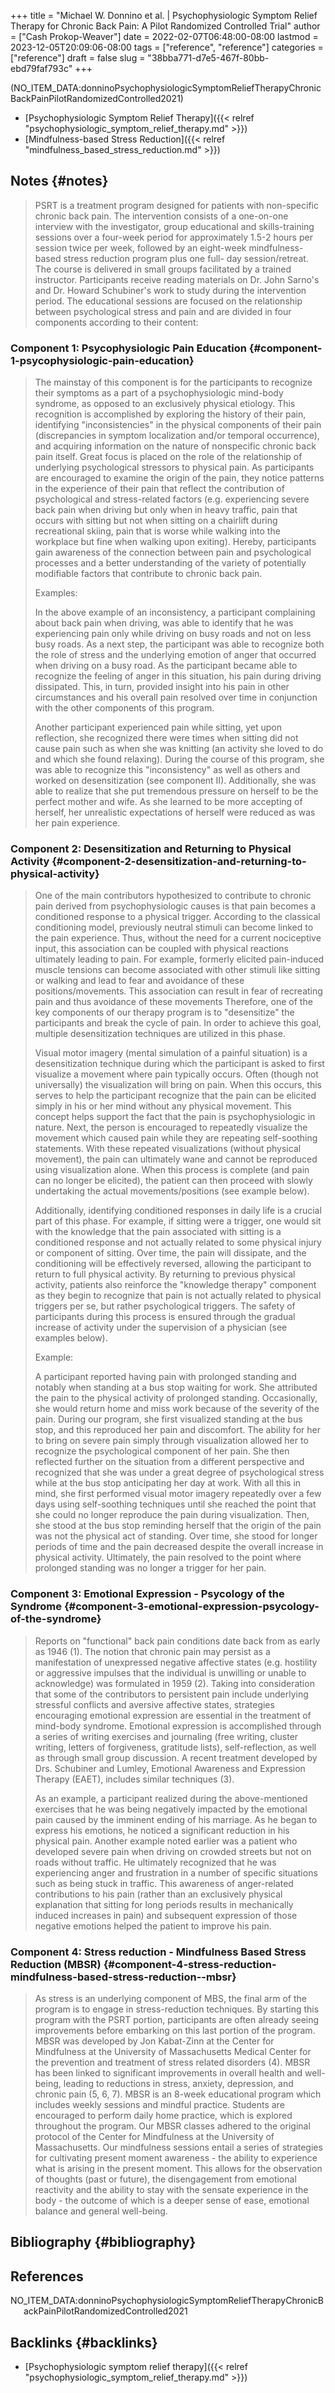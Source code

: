 +++
title = "Michael W. Donnino et al. | Psychophysiologic Symptom Relief Therapy for Chronic Back Pain: A Pilot Randomized Controlled Trial"
author = ["Cash Prokop-Weaver"]
date = 2022-02-07T06:48:00-08:00
lastmod = 2023-12-05T20:09:06-08:00
tags = ["reference", "reference"]
categories = ["reference"]
draft = false
slug = "38bba771-d7e5-467f-80bb-ebd79faf793c"
+++

(NO_ITEM_DATA:donninoPsychophysiologicSymptomReliefTherapyChronicBackPainPilotRandomizedControlled2021)

-   [Psychophysiologic Symptom Relief Therapy]({{< relref "psychophysiologic_symptom_relief_therapy.md" >}})
-   [Mindfulness-based Stress Reduction]({{< relref "mindfulness_based_stress_reduction.md" >}})


## Notes {#notes}

> PSRT is a treatment program designed for patients with non-specific chronic back pain. The intervention consists of a one-on-one interview with the investigator, group educational and skills-training sessions over a four-week period for approximately 1.5-2 hours per session twice per week, followed by an eight-week mindfulness-based stress reduction program plus one full- day session/retreat. The course is delivered in small groups facilitated by a trained instructor. Participants receive reading materials on Dr. John Sarno's and Dr. Howard Schubiner's work to study during the intervention period. The educational sessions are focused on the relationship between psychological stress and pain and are divided in four components according to their content:


### Component 1: Psycophysiologic Pain Education {#component-1-psycophysiologic-pain-education}

> The mainstay of this component is for the participants to recognize their symptoms as a part of a psychophysiologic mind-body syndrome, as opposed to an exclusively physical etiology. This recognition is accomplished by exploring the history of their pain, identifying "inconsistencies" in the physical components of their pain (discrepancies in symptom localization and/or temporal occurrence), and acquiring information on the nature of nonspecific chronic back pain itself. Great focus is placed on the role of the relationship of underlying psychological stressors to physical pain. As participants are encouraged to examine the origin of the pain, they notice patterns in the experience of their pain that reflect the contribution of psychological and stress-related factors (e.g. experiencing severe back pain when driving but only when in heavy traffic, pain that occurs with sitting but not when sitting on a chairlift during recreational skiing, pain that is worse while walking into the workplace but fine when walking upon exiting). Hereby, participants gain awareness of the connection between pain and psychological processes and a better understanding of the variety of potentially modifiable factors that contribute to chronic back pain.
>
> Examples:
>
> In the above example of an inconsistency, a participant complaining about back pain when driving, was able to identify that he was experiencing pain only while driving on busy roads and not on less busy roads. As a next step, the participant was able to recognize both the role of stress and the underlying emotion of anger that occurred when driving on a busy road. As the participant became able to recognize the feeling of anger in this situation, his pain during driving dissipated. This, in turn, provided insight into his pain in other circumstances and his overall pain resolved over time in conjunction with the other components of this program.
>
> Another participant experienced pain while sitting, yet upon reflection, she recognized there were times when sitting did not cause pain such as when she was knitting (an activity she loved to do and which she found relaxing). During the course of this program, she was able to recognize this "inconsistency" as well as others and worked on desensitization (see component II). Additionally, she was able to realize that she put tremendous pressure on herself to be the perfect mother and wife. As she learned to be more accepting of herself, her unrealistic expectations of herself were reduced as was her pain experience.


### Component 2: Desensitization and Returning to Physical Activity {#component-2-desensitization-and-returning-to-physical-activity}

> One of the main contributors hypothesized to contribute to chronic pain derived from psychophysiologic causes is that pain becomes a conditioned response to a physical trigger. According to the classical conditioning model, previously neutral stimuli can become linked to the pain experience. Thus, without the need for a current nociceptive input, this association can be coupled with physical reactions ultimately leading to pain. For example, formerly elicited pain-induced muscle tensions can become associated with other stimuli like sitting or walking and lead to fear and avoidance of these positions/movements. This association can result in fear of recreating pain and thus avoidance of these movements Therefore, one of the key components of our therapy program is to "desensitize" the participants and break the cycle of pain. In order to achieve this goal, multiple desensitization techniques are utilized in this phase.
>
> Visual motor imagery (mental simulation of a painful situation) is a desensitization technique during which the participant is asked to first visualize a movement where pain typically occurs. Often (though not universally) the visualization will bring on pain. When this occurs, this serves to help the participant recognize that the pain can be elicited simply in his or her mind without any physical movement. This concept helps support the fact that the pain is psychophysiologic in nature. Next, the person is encouraged to repeatedly visualize the movement which caused pain while they are repeating self-soothing statements. With these repeated visualizations (without physical movement), the pain can ultimately wane and cannot be reproduced using visualization alone. When this process is complete (and pain can no longer be elicited), the patient can then proceed with slowly undertaking the actual movements/positions (see example below).
>
> Additionally, identifying conditioned responses in daily life is a crucial part of this phase. For example, if sitting were a trigger, one would sit with the knowledge that the pain associated with sitting is a conditioned response and not actually related to some physical injury or component of sitting. Over time, the pain will dissipate, and the conditioning will be effectively reversed, allowing the participant to return to full physical activity. By returning to previous physical activity, patients also reinforce the "knowledge therapy" component as they begin to recognize that pain is not actually related to physical triggers per se, but rather psychological triggers. The safety of participants during this process is ensured through the gradual increase of activity under the supervision of a physician (see examples below).
>
> Example:
>
> A participant reported having pain with prolonged standing and notably when standing at a bus stop waiting for work. She attributed the pain to the physical activity of prolonged standing. Occasionally, she would return home and miss work because of the severity of the pain. During our program, she first visualized standing at the bus stop, and this reproduced her pain and discomfort. The ability for her to bring on severe pain simply through visualization allowed her to recognize the psychological component of her pain. She then reflected further on the situation from a different perspective and recognized that she was under a great degree of psychological stress while at the bus stop anticipating her day at work. With all this in mind, she first performed visual motor imagery repeatedly over a few days using self-soothing techniques until she reached the point that she could no longer reproduce the pain during visualization. Then, she stood at the bus stop reminding herself that the origin of the pain was not the physical act of standing. Over time, she stood for longer periods of time and the pain decreased despite the overall increase in physical activity. Ultimately, the pain resolved to the point where prolonged standing was no longer a trigger for her pain.


### Component 3: Emotional Expression - Psycology of the Syndrome {#component-3-emotional-expression-psycology-of-the-syndrome}

> Reports on "functional" back pain conditions date back from as early as 1946 (1). The notion that chronic pain may persist as a manifestation of unexpressed negative affective states (e.g. hostility or aggressive impulses that the individual is unwilling or unable to acknowledge) was formulated in 1959 (2). Taking into consideration that some of the contributors to persistent pain include underlying stressful conflicts and aversive affective states, strategies encouraging emotional expression are essential in the treatment of mind-body syndrome. Emotional expression is accomplished through a series of writing exercises and journaling (free writing, cluster writing, letters of forgiveness, gratitude lists), self-reflection, as well as through small group discussion. A recent treatment developed by Drs. Schubiner and Lumley, Emotional Awareness and Expression Therapy (EAET), includes similar techniques (3).
>
> As an example, a participant realized during the above-mentioned exercises that he was being negatively impacted by the emotional pain caused by the imminent ending of his marriage. As he began to express his emotions, he noticed a significant reduction in his physical pain. Another example noted earlier was a patient who developed severe pain when driving on crowded streets but not on roads without traffic. He ultimately recognized that he was experiencing anger and frustration in a number of specific situations such as being stuck in traffic. This awareness of anger-related contributions to his pain (rather than an exclusively physical explanation that sitting for long periods results in mechanically induced increases in pain) and subsequent expression of those negative emotions helped the patient to improve his pain.


### Component 4: Stress reduction - Mindfulness Based Stress Reduction (MBSR) {#component-4-stress-reduction-mindfulness-based-stress-reduction--mbsr}

> As stress is an underlying component of MBS, the final arm of the program is to engage in stress-reduction techniques. By starting this program with the PSRT portion, participants are often already seeing improvements before embarking on this last portion of the program. MBSR was developed by Jon Kabat-Zinn at the Center for Mindfulness at the University of Massachusetts Medical Center for the prevention and treatment of stress related disorders (4). MBSR has been linked to significant improvements in overall health and well-being, leading to reductions in stress, anxiety, depression, and chronic pain (5, 6, 7). MBSR is an 8-week educational program which includes weekly sessions and mindful practice. Students are encouraged to perform daily home practice, which is explored throughout the program. Our MBSR classes adhered to the original protocol of the Center for Mindfulness at the University of Massachusetts. Our mindfulness sessions entail a series of strategies for cultivating present moment awareness - the ability to experience what is arising in the present moment. This allows for the observation of thoughts (past or future), the disengagement from emotional reactivity and the ability to stay with the sensate experience in the body - the outcome of which is a deeper sense of ease, emotional balance and general well-being.


## Bibliography {#bibliography}

## References

<style>.csl-entry{text-indent: -1.5em; margin-left: 1.5em;}</style><div class="csl-bib-body">
  <div class="csl-entry">NO_ITEM_DATA:donninoPsychophysiologicSymptomReliefTherapyChronicBackPainPilotRandomizedControlled2021</div>
</div>


## Backlinks {#backlinks}

-   [Psychophysiologic symptom relief therapy]({{< relref "psychophysiologic_symptom_relief_therapy.md" >}})
